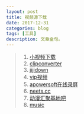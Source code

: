 ```yaml
---
layout: post
title: 视频源下载
date: 2017-12-31
categories: blog
tags: [工具]
description: 文章金句。
---
```



>1. [小视频下载](http://www.downfi.com/video/)   
>2. [clipconverter](http://www.clipconverter.cc/)  
>2. [jijidown](http://www.jijidown.com/)
>2. [vip视频](http://tv.dsqndh.com/)
>2. [apowersoft在线录屏](https://www.apowersoft.cn/free-online-screen-recorder)
>2. [neets.cc](http://neets.cc/category?state=&page=1&type=&country=&endYear=&startYear=&week=&order=2)
>2. [动漫汇聚基地吧](https://tieba.baidu.com/f?ie=utf-8&kw=%E5%8A%A8%E6%BC%AB%E6%B1%87%E8%81%9A%E5%9F%BA%E5%9C%B0&fr=search)
>2. [music](http://music.dsqndh.com/)



